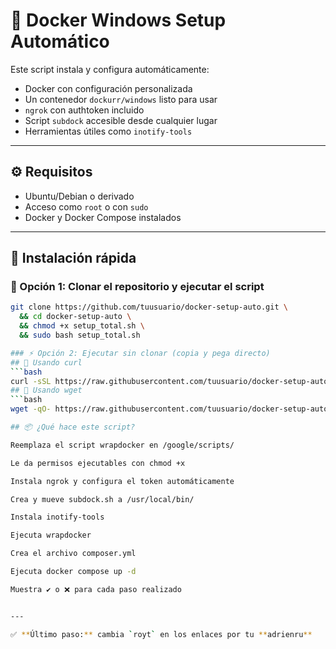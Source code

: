 # 🐳 Docker Windows Setup Automático

Este script instala y configura automáticamente:

- Docker con configuración personalizada
- Un contenedor `dockurr/windows` listo para usar
- `ngrok` con authtoken incluido
- Script `subdock` accesible desde cualquier lugar
- Herramientas útiles como `inotify-tools`

---

## ⚙️ Requisitos

- Ubuntu/Debian o derivado
- Acceso como `root` o con `sudo`
- Docker y Docker Compose instalados

---

## 🚀 Instalación rápida

### 🔁 Opción 1: Clonar el repositorio y ejecutar el script

```bash
git clone https://github.com/tuusuario/docker-setup-auto.git \
  && cd docker-setup-auto \
  && chmod +x setup_total.sh \
  && sudo bash setup_total.sh

### ⚡ Opción 2: Ejecutar sin clonar (copia y pega directo)
## 🔽 Usando curl
```bash
curl -sSL https://raw.githubusercontent.com/tuusuario/docker-setup-auto/main/setup_total.sh | sudo bash
## 🔽 Usando wget
```bash
wget -qO- https://raw.githubusercontent.com/tuusuario/docker-setup-auto/main/setup_total.sh | sudo bash

## 📦 ¿Qué hace este script?

Reemplaza el script wrapdocker en /google/scripts/

Le da permisos ejecutables con chmod +x

Instala ngrok y configura el token automáticamente

Crea y mueve subdock.sh a /usr/local/bin/

Instala inotify-tools

Ejecuta wrapdocker

Crea el archivo composer.yml

Ejecuta docker compose up -d

Muestra ✔️ o ❌ para cada paso realizado


---

✅ **Último paso:** cambia `royt` en los enlaces por tu **adrienru**
